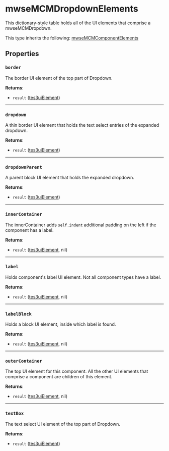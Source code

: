 # mwseMCMDropdownElements
<div class="search_terms" style="display: none">mwsemcmdropdownelements</div>

<!---
	This file is autogenerated. Do not edit this file manually. Your changes will be ignored.
	More information: https://github.com/MWSE/MWSE/tree/master/docs
-->

This dictionary-style table holds all of the UI elements that comprise a mwseMCMDropdown.

This type inherits the following: [mwseMCMComponentElements](../types/mwseMCMComponentElements.md)
## Properties

### `border`
<div class="search_terms" style="display: none">border</div>

The border UI element of the top part of Dropdown.

**Returns**:

* `result` ([tes3uiElement](../types/tes3uiElement.md))

***

### `dropdown`
<div class="search_terms" style="display: none">dropdown</div>

A thin border UI element that holds the text select entries of the expanded dropdown.

**Returns**:

* `result` ([tes3uiElement](../types/tes3uiElement.md))

***

### `dropdownParent`
<div class="search_terms" style="display: none">dropdownparent</div>

A parent block UI element that holds the expanded dropdown.

**Returns**:

* `result` ([tes3uiElement](../types/tes3uiElement.md))

***

### `innerContainer`
<div class="search_terms" style="display: none">innercontainer</div>

The innerContainer adds `self.indent` additional padding on the left if the component has a label.

**Returns**:

* `result` ([tes3uiElement](../types/tes3uiElement.md), nil)

***

### `label`
<div class="search_terms" style="display: none">label</div>

Holds component's label UI element. Not all component types have a label.

**Returns**:

* `result` ([tes3uiElement](../types/tes3uiElement.md), nil)

***

### `labelBlock`
<div class="search_terms" style="display: none">labelblock</div>

Holds a block UI element, inside which label is found.

**Returns**:

* `result` ([tes3uiElement](../types/tes3uiElement.md), nil)

***

### `outerContainer`
<div class="search_terms" style="display: none">outercontainer</div>

The top UI element for this component. All the other UI elements that comprise a component are children of this element.

**Returns**:

* `result` ([tes3uiElement](../types/tes3uiElement.md), nil)

***

### `textBox`
<div class="search_terms" style="display: none">textbox</div>

The text select UI element of the top part of Dropdown.

**Returns**:

* `result` ([tes3uiElement](../types/tes3uiElement.md))

